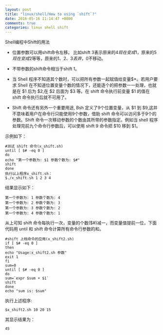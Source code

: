 ```yaml
---
layout: post
title: "linux/shell/How to using `shift`?"
date: 2016-05-16 11:14:47 +0800
comments: true
categories: linux shell shift
---
```

Shell编程中Shift的用法

- 位置参数可以用shift命令左移。
比如shift 3表示原来的$4现在变成$1，原来的$5现在变成$2等等，原来的$1、$2、$3丢弃，$0不移动。

- 不带参数的shift命令相当于shift 1。

- 当 Shell 程序不知道其个数时，可以把所有参数一起赋值给变量$*。若用户要求 Shell 在不知道位置变量个数的情况下，还能逐个的把参数一一处理，也就是在 $1 后为 $2,在 $2 后面为 $3 等。在 shift 命令执行前变量 $1 的值在 shift 命令执行后就不可用了。

- Shift 命令还有另外一个重要用途, Bsh 定义了9个位置变量，从 $1 到 $9,这并不意味着用户在命令行只能使用9个参数，借助 shift 命令可以访问多于9个的参数。Shift 命令一次移动参数的个数由其所带的参数指定。例如当 shell 程序处理完前九个命令行参数后，可以使用 shift 9 命令把 $10 移到 $1。

示例如下：

	#测试 shift 命令(x_shift.sh)
	until [ $# -eq 0 ]
	do
	echo "第一个参数为: $1 参数个数为: $#"
	shift
	done
	执行以上程序x_shift.sh：
	$./x_shift.sh 1 2 3 4

结果显示如下：

	第一个参数为: 1 参数个数为: 4
	第一个参数为: 2 参数个数为: 3
	第一个参数为: 3 参数个数为: 2
	第一个参数为: 4 参数个数为: 1

从上可知 shift 命令每执行一次，变量的个数($#)减一，而变量值提前一位，下面代码用 until 和 shift 命令计算所有命令行参数的和。

	#shift 上档命令的应用(x_shift2.sh)
	if [ $# -eq 0 ]
	then
	echo "Usage:x_shift2.sh 参数"
	exit 1
	fi
	sum=0
	until [ $# -eq 0 ]
	do
	sum=`expr $sum + $1`
	shift
	done
	echo "sum is: $sum"

执行上述程序:

	$x_shift2.sh 10 20 15

其显示结果为：

	45